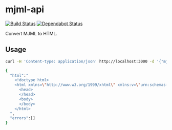 # mjml-api

[![Build Status](https://travis-ci.org/ViBiOh/mjml-api.svg?branch=master)](https://travis-ci.org/ViBiOh/mjml-api)
[![Dependabot Status](https://api.dependabot.com/badges/status?host=github&repo=ViBiOh/mjml-api)](https://dependabot.com)

Convert MJML to HTML.

## Usage

```bash
curl -H 'Content-type: application/json' http://localhost:3000 -d '{"mjml":"<mjml></mjml>"}'

{
  "html":"
    <!doctype html>
    <html xmlns=\"http://www.w3.org/1999/xhtml\" xmlns:v=\"urn:schemas-microsoft-com:vml\" xmlns:o=\"urn:schemas-microsoft-com:office:office\">
      <head>
      </head>
      <body>
      </body>
    </html>
  ",
  "errors":[]
}
```
